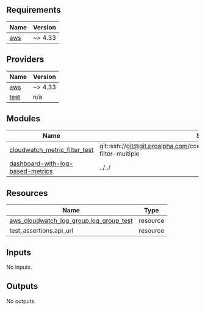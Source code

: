 <!-- BEGIN_TF_DOCS -->
## Requirements

| Name | Version |
|------|---------|
| <a name="requirement_aws"></a> [aws](#requirement\_aws) | ~> 4.33 |

## Providers

| Name | Version |
|------|---------|
| <a name="provider_aws"></a> [aws](#provider\_aws) | ~> 4.33 |
| <a name="provider_test"></a> [test](#provider\_test) | n/a |

## Modules

| Name | Source | Version |
|------|--------|---------|
| <a name="module_cloudwatch_metric_filter_test"></a> [cloudwatch\_metric\_filter\_test](#module\_cloudwatch\_metric\_filter\_test) | git::ssh://git@git.proalpha.com/cce_mod/monitoring.git//modules/metrics-filter-multiple | v0.6.6 |
| <a name="module_dashboard-with-log-based-metrics"></a> [dashboard-with-log-based-metrics](#module\_dashboard-with-log-based-metrics) | ../../ | n/a |

## Resources

| Name | Type |
|------|------|
| [aws_cloudwatch_log_group.log_group_test](https://registry.terraform.io/providers/hashicorp/aws/latest/docs/resources/cloudwatch_log_group) | resource |
| test_assertions.api_url | resource |

## Inputs

No inputs.

## Outputs

No outputs.
<!-- END_TF_DOCS -->
